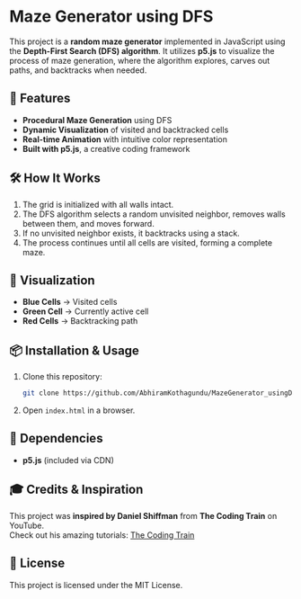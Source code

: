 # Maze Generator using DFS  

This project is a **random maze generator** implemented in JavaScript using the **Depth-First Search (DFS) algorithm**. It utilizes **p5.js** to visualize the process of maze generation, where the algorithm explores, carves out paths, and backtracks when needed.

## 🚀 Features  
- **Procedural Maze Generation** using DFS  
- **Dynamic Visualization** of visited and backtracked cells  
- **Real-time Animation** with intuitive color representation  
- **Built with p5.js**, a creative coding framework  

## 🛠️ How It Works  
1. The grid is initialized with all walls intact.  
2. The DFS algorithm selects a random unvisited neighbor, removes walls between them, and moves forward.  
3. If no unvisited neighbor exists, it backtracks using a stack.  
4. The process continues until all cells are visited, forming a complete maze.  

## 🎨 Visualization  
- **Blue Cells** → Visited cells  
- **Green Cell** → Currently active cell  
- **Red Cells** → Backtracking path  

## 📦 Installation & Usage  
1. Clone this repository:  
   ```sh
   git clone https://github.com/AbhiramKothagundu/MazeGenerator_usingDFS.git
   ```
2. Open `index.html` in a browser.  

## 📜 Dependencies  
- **p5.js** (included via CDN)

## 🎓 Credits & Inspiration  
This project was **inspired by Daniel Shiffman** from **The Coding Train** on YouTube.  
Check out his amazing tutorials: [The Coding Train](https://www.youtube.com/@TheCodingTrain)  

## 📝 License  
This project is licensed under the MIT License.  
```
